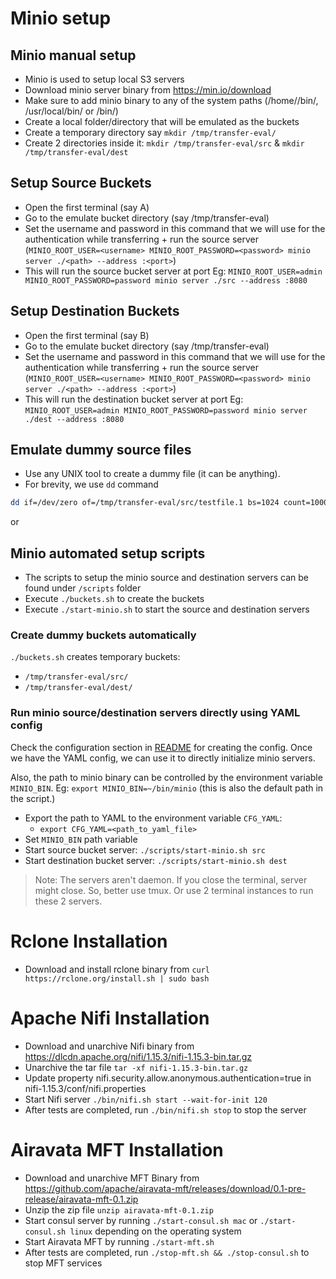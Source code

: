 # Minio setup

## Minio manual setup
* Minio is used to setup local S3 servers
* Download minio server binary from https://min.io/download
* Make sure to add minio binary to any of the system paths (/home/<user>/bin/, /usr/local/bin/ or /bin/)
* Create a local folder/directory that will be emulated as the buckets
* Create a temporary directory say ```mkdir /tmp/transfer-eval/```
* Create 2 directories inside it: ```mkdir /tmp/transfer-eval/src``` & ```mkdir /tmp/transfer-eval/dest```


## Setup Source Buckets
* Open the first terminal (say A)
* Go to the emulate bucket directory (say /tmp/transfer-eval)
* Set the username and password in this command that we will use for the authentication while transferring + run the source server (`MINIO_ROOT_USER=<username> MINIO_ROOT_PASSWORD=<password> minio server ./<path> --address :<port>`)
* This will run the source bucket server at port <port> Eg:  ```MINIO_ROOT_USER=admin MINIO_ROOT_PASSWORD=password minio server ./src --address :8080```


## Setup Destination Buckets
* Open the first terminal (say B)
* Go to the emulate bucket directory (say /tmp/transfer-eval)
* Set the username and password in this command that we will use for the authentication while transferring + run the source server (`MINIO_ROOT_USER=<username> MINIO_ROOT_PASSWORD=<password> minio server ./<path> --address :<port>`)
* This will run the destination bucket server at port <port> Eg:  ```MINIO_ROOT_USER=admin MINIO_ROOT_PASSWORD=password minio server ./dest --address :8080```

## Emulate dummy source files

* Use any UNIX tool to create a dummy file (it can be anything).
* For brevity, we use `dd` command
```bash
dd if=/dev/zero of=/tmp/transfer-eval/src/testfile.1 bs=1024 count=1000000 This creates a dummy file ~1GB
```

or

## Minio automated setup scripts

* The scripts to setup the minio source and destination servers can be found under `/scripts` folder
* Execute `./buckets.sh` to create the buckets
* Execute `./start-minio.sh` to start the source and destination servers

### Create dummy buckets automatically

`./buckets.sh` creates temporary buckets:
- `/tmp/transfer-eval/src/`
- `/tmp/transfer-eval/dest/`

### Run minio source/destination servers directly using YAML config

Check the configuration section in [README](README.md) for creating the config.
Once we have the YAML config, we can use it to directly initialize minio servers.

Also, the path to minio binary can be controlled by the environment variable `MINIO_BIN`.
Eg: `export MINIO_BIN=~/bin/minio` (this is also the default path in the script.)

- Export the path to YAML to the environment variable `CFG_YAML`:
    - `export CFG_YAML=<path_to_yaml_file>`
- Set `MINIO_BIN` path variable
- Start source bucket server: `./scripts/start-minio.sh src`
- Start destination bucket server: `./scripts/start-minio.sh dest`


> Note: The servers aren't daemon. If you close the terminal, server might close. So, better use tmux. Or use 2 terminal instances to run these 2 servers.

# Rclone Installation

* Download and install rclone binary from ```curl https://rclone.org/install.sh | sudo bash```

# Apache Nifi Installation

* Download and unarchive Nifi binary from https://dlcdn.apache.org/nifi/1.15.3/nifi-1.15.3-bin.tar.gz
* Unarchive the tar file ```tar -xf nifi-1.15.3-bin.tar.gz```
* Update property nifi.security.allow.anonymous.authentication=true in nifi-1.15.3/conf/nifi.properties
* Start Nifi server ```./bin/nifi.sh start --wait-for-init 120```
* After tests are completed, run ```./bin/nifi.sh stop``` to stop the server

# Airavata MFT Installation

* Download and unarchive MFT Binary from https://github.com/apache/airavata-mft/releases/download/0.1-pre-release/airavata-mft-0.1.zip
* Unzip the zip file ```unzip airavata-mft-0.1.zip```
* Start consul server by running ```./start-consul.sh mac``` or ```./start-consul.sh linux``` depending on the operating system
* Start Airavata MFT by running ```./start-mft.sh```
* After tests are completed, run ```./stop-mft.sh && ./stop-consul.sh``` to stop MFT services
